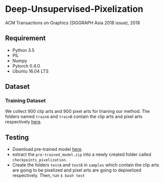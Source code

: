 # Deep-Unsupervised-Pixelization
ACM Transactions on Graphics (SIGGRAPH Asia 2018 issue), 2018
## Requirement
- Python 3.5
- PIL
- Numpy
- Pytorch 0.4.0
- Ubuntu 16.04 LTS
## Dataset
### Training Dataset
We collect 900 clip arts and 900 pixel arts for trianing our method. The folders named `trainA` and `trainB` contain the clip arts and pixel arts respectively [here](https://drive.google.com/open?id=1qDXB5g0Cb0VwISXwnfeiehPHuTgxWhdG).
## Testing
* Download pre-trained model [here](https://drive.google.com/open?id=1HL0F6cURjWhY2qnt03YdshDH0JD01f5T).
* extract the `pre-trained_model.zip` into a newly created folder called `checkpoints_pixelization`.
* Create the folders `testA` and `testB` in `samples` which contain the clip arts are going to be pixelized and pixel arts are going to depixelized respectively.
Then, run
`$ bash test`
